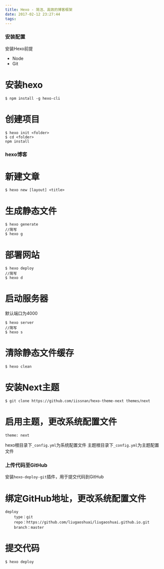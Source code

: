 ```yaml
---
title: Hexo - 简洁、高效的博客框架
date: 2017-02-12 23:27:44
tags:
---
```


### 安装配置

安装Hexo前提
- Node
- Git

安装hexo
========
``` 
$ npm install -g hexo-cli
```
创建项目
========
```
$ hexo init <folder>
$ cd <folder>
npm install
```
### hexo博客

新建文章
========
```
$ hexo new [layout] <title>
```
生成静态文件
========
```
$ hexo generate
//简写
$ hexo g
```
部署网站
========
```
$ hexo deploy
//简写
$ hexo d
```
启动服务器
========
默认端口为4000
``` 
$ hexo server
//简写
$ hexo s
```
清除静态文件缓存
========
```
$ hexo clean
```
安装Next主题
=======
```
$ git clone https://github.com/iissnan/hexo-theme-next themes/next
```
启用主题，更改系统配置文件
========
```
theme: next
```
hexo根目录下`_config.yml`为系统配置文件
主题根目录下`_config.yml`为主题配置文件

### 上传代码至GitHub

安装`hexo-deploy-git`插件，用于提交代码到GitHub

绑定GitHub地址，更改系统配置文件
========

```
deploy
	type：git
	repo：https://github.com/liugaoshuai/liugaoshuai.github.io.git
	branch：master
```

提交代码
========
```
$ hexo deploy
```

